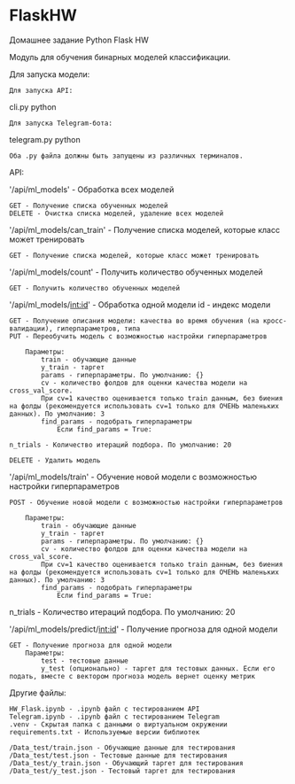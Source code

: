 # FlaskHW
Домашнее задание Python Flask HW

Модуль для обучения бинарных моделей классификации. 

Для запуска модели:

    Для запуска API:
 cli.py python

    Для запуска Telegram-бота:
 telegram.py python

    Оба .py файла должны быть запущены из различных терминалов. 

API:

'/api/ml_models' - Обработка всех моделей

    GET - Получение списка обученных моделей
    DELETE - Очистка списка моделей, удаление всех моделей
    
'/api/ml_models/can_train' - Получение списка моделей, которые класс может тренировать
 
    GET - Получение списка моделей, которые класс может тренировать
    
'/api/ml_models/count' - Получить количество обученных моделей

    GET - Получить количество обученных моделей
    
'/api/ml_models/<int:id>' - Обработка одной модели id - индекс модели

    GET - Получение описания модели: качества во время обучения (на кросс-валидации), гиперпараметров, типа
    PUT - Переобучить модель с возможностью настройки гиперпараметров
    
        Параметры:
            train - обучающие данные
            y_train - таргет
            params - гиперпараметры. По умолчанию: {}
            cv - количество фолдов для оценки качества модели на cross_val_score. 
            При cv=1 качество оценивается только train данным, без биения на фолды (рекомендуется использовать cv=1 только для ОЧЕНЬ маленьких данных). По умолчанию: 3
            find_params - подобрать гиперпараметры
                Если find_params = True:
    
    n_trials - Количество итераций подбора. По умолчанию: 20
 
    DELETE - Удалить модель
    
'/api/ml_models/train' - Обучение новой модели с возможностью настройки гиперпараметров

    POST - Обучение новой модели с возможностью настройки гиперпараметров
    
        Параметры:
            train - обучающие данные
            y_train - таргет
            params - гиперпараметры. По умолчанию: {}
            cv - количество фолдов для оценки качества модели на cross_val_score. 
            При cv=1 качество оценивается только train данным, без биения на фолды (рекомендуется использовать cv=1 только для ОЧЕНЬ маленьких данных). По умолчанию: 3
            find_params - подобрать гиперпараметры
                Если find_params = True:
                
 n_trials - Количество итераций подбора. По умолчанию: 20
            
    
'/api/ml_models/predict/<int:id>' - Получение прогноза для одной модели

    GET - Получение прогноза для одной модели
        Параметры:
            test - тестовые данные
            y_test (опционально) - таргет для тестовых данных. Если его подать, вместе с вектором прогноза модель вернет оценку метрик
            
            
Другие файлы:

    HW_Flask.ipynb - .ipynb файл с тестированием API
    Telegram.ipynb - .ipynb файл с тестированием Telegram
    .venv - Скрытая папка с данными о виртуальном окружении
    requirements.txt - Используемые версии библиотек

    /Data_test/train.json - Обучающие данные для тестирования
    /Data_test/test.json - Тестовые данные для тестирования
    /Data_test/y_train.json - Обучающий таргет для тестирования
    /Data_test/y_test.json - Тестовый таргет для тестирования
